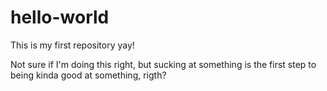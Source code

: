 # hello-world
This is my first repository yay!

Not sure if I'm doing this right,
but sucking at something is the first step to being kinda good at something, rigth?
